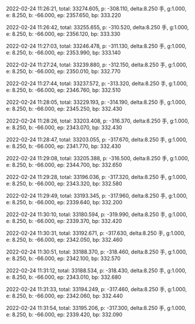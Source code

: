 2022-02-24 11:26:21, total: 33274.605, p: -308.110, delta:8.250 手, g:1.000, e: 8.250, b: -66.000, ep: 2357.650, bp: 333.220

2022-02-24 11:26:42, total: 33255.655, p: -310.520, delta:8.250 手, g:1.000, e: 8.250, b: -66.000, ep: 2356.120, bp: 333.330

2022-02-24 11:27:03, total: 33246.478, p: -311.130, delta:8.250 手, g:1.000, e: 8.250, b: -66.000, ep: 2353.990, bp: 333.140

2022-02-24 11:27:24, total: 33239.880, p: -312.150, delta:8.250 手, g:1.000, e: 8.250, b: -66.000, ep: 2350.010, bp: 332.770

2022-02-24 11:27:44, total: 33237.572, p: -313.320, delta:8.250 手, g:1.000, e: 8.250, b: -66.000, ep: 2346.760, bp: 332.510

2022-02-24 11:28:05, total: 33229.193, p: -314.190, delta:8.250 手, g:1.000, e: 8.250, b: -66.000, ep: 2345.250, bp: 332.430

2022-02-24 11:28:26, total: 33203.408, p: -316.370, delta:8.250 手, g:1.000, e: 8.250, b: -66.000, ep: 2343.070, bp: 332.430

2022-02-24 11:28:47, total: 33203.055, p: -317.670, delta:8.250 手, g:1.000, e: 8.250, b: -66.000, ep: 2341.770, bp: 332.430

2022-02-24 11:29:08, total: 33205.388, p: -316.500, delta:8.250 手, g:1.000, e: 8.250, b: -66.000, ep: 2344.700, bp: 332.650

2022-02-24 11:29:28, total: 33196.036, p: -317.320, delta:8.250 手, g:1.000, e: 8.250, b: -66.000, ep: 2343.320, bp: 332.580

2022-02-24 11:29:49, total: 33193.345, p: -317.960, delta:8.250 手, g:1.000, e: 8.250, b: -66.000, ep: 2339.640, bp: 332.200

2022-02-24 11:30:10, total: 33180.594, p: -319.990, delta:8.250 手, g:1.000, e: 8.250, b: -66.000, ep: 2339.370, bp: 332.420

2022-02-24 11:30:31, total: 33192.671, p: -317.630, delta:8.250 手, g:1.000, e: 8.250, b: -66.000, ep: 2342.050, bp: 332.460

2022-02-24 11:30:51, total: 33188.370, p: -318.460, delta:8.250 手, g:1.000, e: 8.250, b: -66.000, ep: 2342.100, bp: 332.570

2022-02-24 11:31:12, total: 33188.534, p: -318.430, delta:8.250 手, g:1.000, e: 8.250, b: -66.000, ep: 2343.010, bp: 332.680

2022-02-24 11:31:33, total: 33194.249, p: -317.460, delta:8.250 手, g:1.000, e: 8.250, b: -66.000, ep: 2342.060, bp: 332.440

2022-02-24 11:31:54, total: 33195.206, p: -317.300, delta:8.250 手, g:1.000, e: 8.250, b: -66.000, ep: 2339.420, bp: 332.090